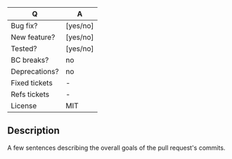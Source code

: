 | Q                 | A
| ----------------- | ---
| Bug fix?          | [yes/no]
| New feature?      | [yes/no]
| Tested?           | [yes/no]
| BC breaks?        | no
| Deprecations?     | no
| Fixed tickets     | -
| Refs tickets      | -
| License           | MIT

## Description
A few sentences describing the overall goals of the pull request's commits.

